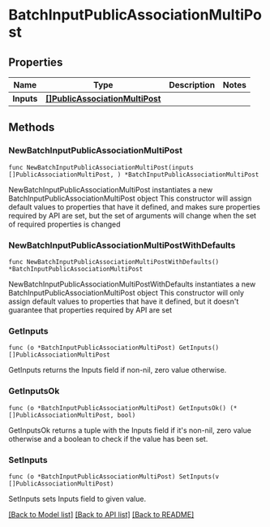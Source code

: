 # BatchInputPublicAssociationMultiPost

## Properties

Name | Type | Description | Notes
------------ | ------------- | ------------- | -------------
**Inputs** | [**[]PublicAssociationMultiPost**](PublicAssociationMultiPost.md) |  | 

## Methods

### NewBatchInputPublicAssociationMultiPost

`func NewBatchInputPublicAssociationMultiPost(inputs []PublicAssociationMultiPost, ) *BatchInputPublicAssociationMultiPost`

NewBatchInputPublicAssociationMultiPost instantiates a new BatchInputPublicAssociationMultiPost object
This constructor will assign default values to properties that have it defined,
and makes sure properties required by API are set, but the set of arguments
will change when the set of required properties is changed

### NewBatchInputPublicAssociationMultiPostWithDefaults

`func NewBatchInputPublicAssociationMultiPostWithDefaults() *BatchInputPublicAssociationMultiPost`

NewBatchInputPublicAssociationMultiPostWithDefaults instantiates a new BatchInputPublicAssociationMultiPost object
This constructor will only assign default values to properties that have it defined,
but it doesn't guarantee that properties required by API are set

### GetInputs

`func (o *BatchInputPublicAssociationMultiPost) GetInputs() []PublicAssociationMultiPost`

GetInputs returns the Inputs field if non-nil, zero value otherwise.

### GetInputsOk

`func (o *BatchInputPublicAssociationMultiPost) GetInputsOk() (*[]PublicAssociationMultiPost, bool)`

GetInputsOk returns a tuple with the Inputs field if it's non-nil, zero value otherwise
and a boolean to check if the value has been set.

### SetInputs

`func (o *BatchInputPublicAssociationMultiPost) SetInputs(v []PublicAssociationMultiPost)`

SetInputs sets Inputs field to given value.



[[Back to Model list]](../README.md#documentation-for-models) [[Back to API list]](../README.md#documentation-for-api-endpoints) [[Back to README]](../README.md)


